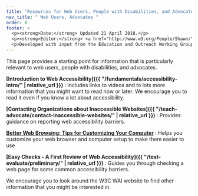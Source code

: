 ```yaml
---
title: "Resources for Web Users, People with Disabilities, and Advocates"
nav_title: " Web Users, Advocates "
order: 8
footer: >
  <p><strong>Date:</strong> Updated 21 April 2018.</p>
  <p><strong>Editor:</strong> <a href="http://www.w3.org/People/Shawn/">Shawn Lawton Henry</a>.</p>
  <p>Developed with input from the Education and Outreach Working Group (<a href="http://www.w3.org/WAI/EO/">EOWG</a>).</p>
---
```


This page provides a starting point for information that is particularly relevant to web users, people with disabilities, and advocates.

**[Introduction to Web Accessibility]({{ "/fundamentals/accessibility-intro/" | relative_url }})**
: Includes  links to videos and to lots more information that you might want to read now or  later. We encourage you to read it even if you know a lot about accessibility.

**[Contacting Organizations about Inaccessible  Websites]({{ "/teach-advocate/contact-inaccessible-websites/" |  relative_url }})**
: Provides guidance on reporting web accessibility barriers.

**[Better Web Browsing: Tips for Customizing Your Computer](https://www.w3.org/WAI/users/browsing)**
: Helps you customize your web browser and  computer setup to make them easier to use

**[Easy Checks - A First Review of Web Accessibility]({{  "/test-evaluate/preliminary/" | relative_url }})**
: Guides you through  checking a web page for some common accessibility barriers.

We encourage you to look around the W3C WAI website to find other information that you might be interested in.
